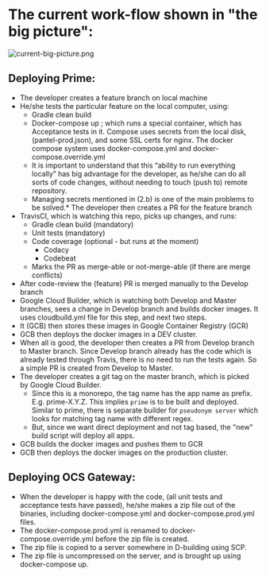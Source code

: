 # The current work-flow shown in "the big picture":

![current-big-picture.png](current-big-picture.png)

## Deploying Prime:
* The developer creates a feature branch on local machine
* He/she tests the particular feature on the local computer, using:
  * Gradle clean build
  * Docker-compose up ; which runs a special container, which has Acceptance tests in it. Compose uses secrets from the local disk, (pantel-prod.json), and some SSL certs for nginx. The docker compose system uses docker-compose.yml and docker-compose.override.yml
  * It is important to understand that this “ability to run everything locally” has big advantage for the developer, as he/she can do all sorts of code changes, without needing to touch (push to) remote repository. 
  * Managing secrets mentioned in (2.b) is one of the main problems to be solved.* The developer then creates a PR for the feature branch
* TravisCI, which is watching this repo, picks up changes, and runs:
  * Gradle clean build (mandatory)
  * Unit tests (mandatory)
  * Code coverage (optional - but runs at the moment)
    * Codacy
    * Codebeat
  * Marks the PR as merge-able or not-merge-able (if there are merge conflicts)
* After code-review the (feature) PR is merged manually to the Develop branch
* Google Cloud Builder, which is watching both Develop and Master branches, sees a change in Develop branch and builds docker images. It uses cloudbuild.yml file for this step, and next two steps.
* It (GCB) then stores these images in Google Container Registry (GCR)
* GCB then deploys the docker images in a DEV cluster.
* When all is good, the developer then creates a PR from Develop branch to Master branch. Since Develop branch already has the code which is already tested through Travis, there is no need to run the tests again. So a simple PR is created from Develop to Master.
* The developer creates a git tag on the master branch, which is picked by Google Cloud Builder.
  * Since this is a monorepo, the tag name has the app name as prefix. E.g. prime-X.Y.Z. This implies `prime` is to be built and deployed. Similar to prime, there is separate builder for `pseudonym server` which looks for matching tag name with different regex.
  * But, since we want direct deployment and not tag based, the "new" build script will deploy all apps.
* GCB builds the docker images and pushes them to GCR
* GCB then deploys the docker images on the production cluster.

## Deploying OCS Gateway:
* When the developer is happy with the code, (all unit tests and acceptance tests have passed), he/she makes a zip file out of the binaries, including docker-compose.yml and docker-compose.prod.yml files.
* The docker-compose.prod.yml is renamed to docker-compose.override.yml before the zip file is created.
* The zip file is copied to a server somewhere in D-building using SCP.
* The zip file is uncompressed on the server, and is brought up using docker-compose up.
